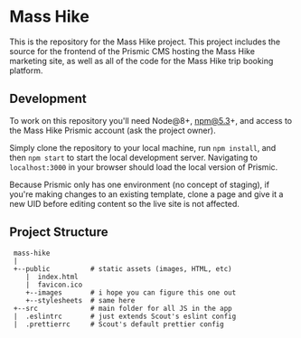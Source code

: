 # Mass Hike

This is the repository for the Mass Hike project. This project includes the source for the frontend of the Prismic CMS hosting the Mass Hike marketing site, as well as all of the code for the Mass Hike trip booking platform.

## Development

To work on this repository you'll need Node@8+, npm@5.3+, and access to the Mass Hike Prismic account (ask the project owner).

Simply clone the repository to your local machine, run `npm install`, and then `npm start` to start the local development server. Navigating to `localhost:3000` in your browser should load the local version of Prismic.

Because Prismic only has one environment (no concept of staging), if you're making changes to an existing template, clone a page and give it a new UID before editing content so the live site is not affected.

## Project Structure

```
 mass-hike
 |
 +--public          # static assets (images, HTML, etc)
    |  index.html
    |  favicon.ico
    +--images       # i hope you can figure this one out
    +--stylesheets  # same here
 +--src             # main folder for all JS in the app
 |  .eslintrc       # just extends Scout's eslint config
 |  .prettierrc     # Scout's default prettier config
```
